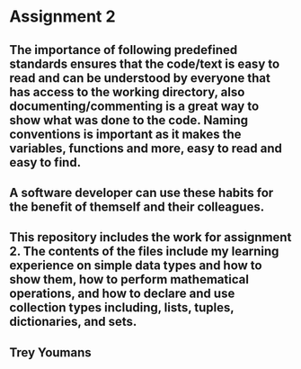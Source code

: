 # Assignment 2

## The importance of following predefined standards ensures that the code/text is easy to read and can be understood by everyone that has access to the working directory, also documenting/commenting is a great way to show what was done to the code. Naming conventions is important as it makes the variables, functions and more, easy to read and easy to find.

## A software developer can use these habits for the benefit of themself and their colleagues.

## This repository includes the work for assignment 2. The contents of the files include my learning experience on simple data types and how to show them, how to perform mathematical operations, and how to declare and use collection types including, lists, tuples, dictionaries, and sets.

## Trey Youmans